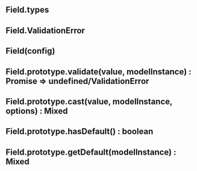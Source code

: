 ## Field.types
## Field.ValidationError
## Field(config)
## Field.prototype.validate(value, modelInstance) : Promise => undefined/ValidationError
## Field.prototype.cast(value, modelInstance, options) : Mixed
## Field.prototype.hasDefault() : boolean
## Field.prototype.getDefault(modelInstance) : Mixed
